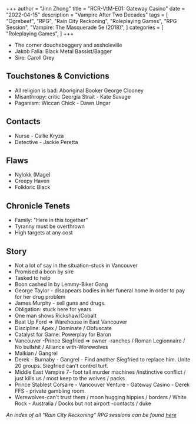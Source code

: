 +++
author = "Jinn Zhong"
title = "RCR-VtM-E01: Gateway Casino"
date = "2022-04-15"
description = "Vampire After Two Decades"
tags = [
    "Ogrebeef",
    "RPG",
    "Rain City Reckoning",
    "Roleplaying Games",
    "RPG Session",
    "Vampire: The Masquerade 5e (2018)",
]
categories = [
    "Roleplaying Games",
]
+++

* The corner douchebaggery and assholeville 
* Jakob Falla: Black Metal Bassist/Bagger 
* Sire: Caroll Grey

## Touchstones & Convictions 
* All religion is bad: Aboriginal Booker George Clooney
* Misanthropy: critic Georgia Strait - Kate Savage 
* Paganism:  Wiccan Chick - Dawn Ungar 

## Contacts
* Nurse - Callie Kryza
* Detective - Jackie Peretta

## Flaws 
* Nylokk (Mage)
* Creepy Haven 
* Folkloric Black

## Chronicle Tenets 
* Family: "Here in this together" 
* Tyranny must be overthrown
* High targets at any cost 

## Story
* Not a lot of say in the situation-stuck in Vancouver 
* Promised a boon by sire 
* Tasked to help
* Boon cashed in by Lemmy-Biker Gang
* George Taylor - disappears bodies in her funeral home in order to pay for her drug problem 
* James Murphy - sell guns and drugs. 
* Obligation: stuck here for years 
* One man shows Rickshaw/Cobalt 
* Beat Up Ford ⇒ Warehouse in East Vancouver
* Discipline: Apex / Dominate / Obfuscate
* Catalyst for Game: Powerplay for Baron 
* Vancouver -Prince Siegfried ⇒ owner -ranches / Roman Legionnaire / No bullshit / Alliance with-Werewolves 
* Malkian / Gangrel
* Derek - Burnaby - Gangrel - Find another Siegfried to replace him. Unite 20 groups. Siegfried can't control turf.
* Middle East Vampire 7- foot tall murder machines /instinctive conflict / just kills us / most keep to the wolves / packs 
* Prince Stablest Corsaire - Vancouver Venture - Gateway Casino - Derek FFS - private gambling room.
* Werewolves-can't trust them / moon hugging hippies / borders / White Rock - Australia / Docks but not airport -contacts / duke

_An index of all "Rain City Reckoning" RPG sessions can be found [here](https://journal.jinnzhong.com/tags/rain-city-reckoning/)_
